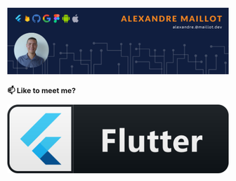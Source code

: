 ![Cover](https://github.com/AlexandreMaillot/AlexandreMaillot/blob/main/img/banniere_img.png)

### 📫 Like to meet me?
![Test](https://github.com/AlexandreMaillot/AlexandreMaillot/blob/main/img/flutter_button_icon_151957.png)
